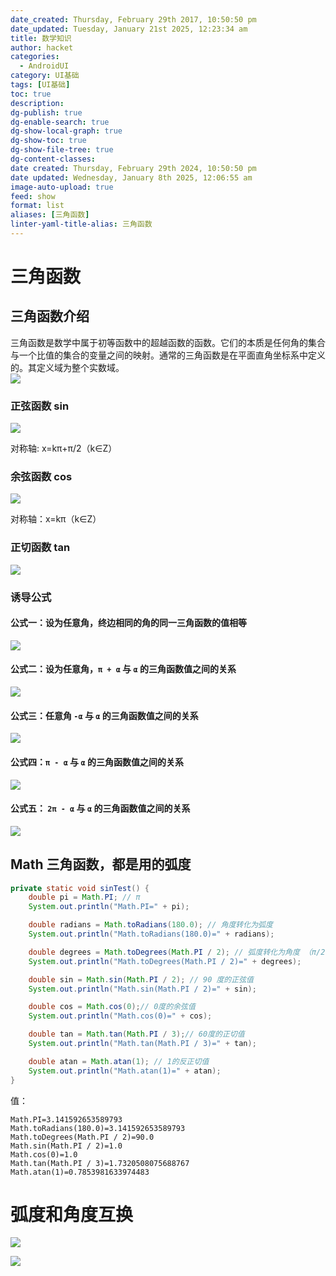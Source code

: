 ```yaml
---
date_created: Thursday, February 29th 2017, 10:50:50 pm
date_updated: Tuesday, January 21st 2025, 12:23:34 am
title: 数学知识
author: hacket
categories:
  - AndroidUI
category: UI基础
tags: [UI基础]
toc: true
description: 
dg-publish: true
dg-enable-search: true
dg-show-local-graph: true
dg-show-toc: true
dg-show-file-tree: true
dg-content-classes: 
date created: Thursday, February 29th 2024, 10:50:50 pm
date updated: Wednesday, January 8th 2025, 12:06:55 am
image-auto-upload: true
feed: show
format: list
aliases: [三角函数]
linter-yaml-title-alias: 三角函数
---
```


# 三角函数

## 三角函数介绍

三角函数是数学中属于初等函数中的超越函数的函数。它们的本质是任何角的集合与一个比值的集合的变量之间的映射。通常的三角函数是在平面直角坐标系中定义的。其定义域为整个实数域。<br />![](https://raw.githubusercontent.com/hacket/ObsidianOSS/master/obsidian/202501210023076.png)<br />

### 正弦函数 sin

![](https://raw.githubusercontent.com/hacket/ObsidianOSS/master/obsidian/202501210023077.png)

对称轴: x=kπ+π/2（k∈Z）

### 余弦函数 cos

![](https://raw.githubusercontent.com/hacket/ObsidianOSS/master/obsidian/202501210023078.png)<br />

对称轴：x=kπ（k∈Z）

### 正切函数 tan

![](https://raw.githubusercontent.com/hacket/ObsidianOSS/master/obsidian/202501210023079.png)

### 诱导公式

#### 公式一：设为任意角，终边相同的角的同一三角函数的值相等

![](https://raw.githubusercontent.com/hacket/ObsidianOSS/master/obsidian/202501210023080.png)

#### 公式二：设为任意角，`π + α` 与 `α` 的三角函数值之间的关系

![](https://raw.githubusercontent.com/hacket/ObsidianOSS/master/obsidian/202501210023081.png)

#### 公式三：任意角 `-α` 与 `α` 的三角函数值之间的关系

![](https://raw.githubusercontent.com/hacket/ObsidianOSS/master/obsidian/202501210023082.png)

#### 公式四：`π - α` 与 `α` 的三角函数值之间的关系

![](https://raw.githubusercontent.com/hacket/ObsidianOSS/master/obsidian/202501210023083.png)

#### 公式五： `2π - α` 与 `α` 的三角函数值之间的关系

![](https://raw.githubusercontent.com/hacket/ObsidianOSS/master/obsidian/202501210023084.png)

## Math 三角函数，都是用的弧度

```java
private static void sinTest() {
    double pi = Math.PI; // π
    System.out.println("Math.PI=" + pi);

    double radians = Math.toRadians(180.0); // 角度转化为弧度
    System.out.println("Math.toRadians(180.0)=" + radians);

    double degrees = Math.toDegrees(Math.PI / 2); // 弧度转化为角度 （π/2的角度值）
    System.out.println("Math.toDegrees(Math.PI / 2)=" + degrees);

    double sin = Math.sin(Math.PI / 2); // 90 度的正弦值
    System.out.println("Math.sin(Math.PI / 2)=" + sin);

    double cos = Math.cos(0);// 0度的余弦值
    System.out.println("Math.cos(0)=" + cos);

    double tan = Math.tan(Math.PI / 3);// 60度的正切值
    System.out.println("Math.tan(Math.PI / 3)=" + tan);

    double atan = Math.atan(1); // 1的反正切值
    System.out.println("Math.atan(1)=" + atan);
}
```

值：

```
Math.PI=3.141592653589793
Math.toRadians(180.0)=3.141592653589793
Math.toDegrees(Math.PI / 2)=90.0
Math.sin(Math.PI / 2)=1.0
Math.cos(0)=1.0
Math.tan(Math.PI / 3)=1.7320508075688767
Math.atan(1)=0.7853981633974483
```

# 弧度和角度互换

![](https://raw.githubusercontent.com/hacket/ObsidianOSS/master/obsidian/202501210023085.png)

![](https://raw.githubusercontent.com/hacket/ObsidianOSS/master/obsidian/202501210023086.png)
